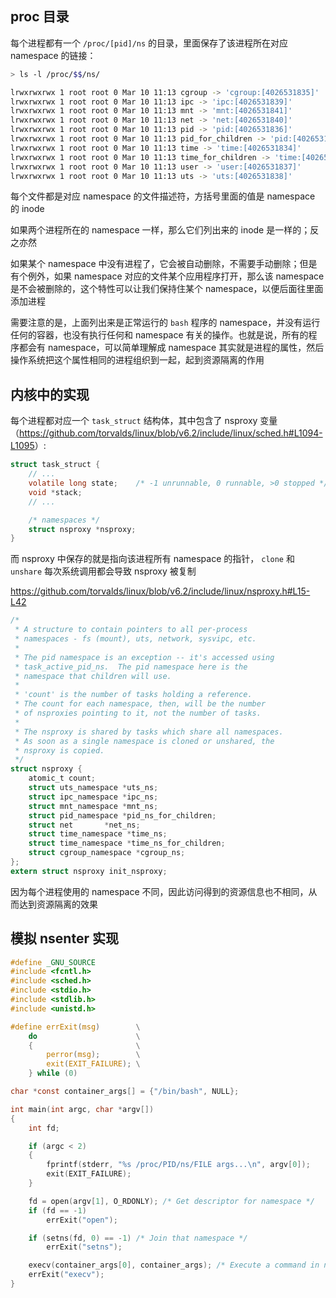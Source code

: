## proc 目录

每个进程都有一个 `/proc/[pid]/ns` 的目录，里面保存了该进程所在对应 namespace 的链接：

``` bash
> ls -l /proc/$$/ns/

lrwxrwxrwx 1 root root 0 Mar 10 11:13 cgroup -> 'cgroup:[4026531835]'
lrwxrwxrwx 1 root root 0 Mar 10 11:13 ipc -> 'ipc:[4026531839]'
lrwxrwxrwx 1 root root 0 Mar 10 11:13 mnt -> 'mnt:[4026531841]'
lrwxrwxrwx 1 root root 0 Mar 10 11:13 net -> 'net:[4026531840]'
lrwxrwxrwx 1 root root 0 Mar 10 11:13 pid -> 'pid:[4026531836]'
lrwxrwxrwx 1 root root 0 Mar 10 11:13 pid_for_children -> 'pid:[4026531836]'
lrwxrwxrwx 1 root root 0 Mar 10 11:13 time -> 'time:[4026531834]'
lrwxrwxrwx 1 root root 0 Mar 10 11:13 time_for_children -> 'time:[4026531834]'
lrwxrwxrwx 1 root root 0 Mar 10 11:13 user -> 'user:[4026531837]'
lrwxrwxrwx 1 root root 0 Mar 10 11:13 uts -> 'uts:[4026531838]'
```

每个文件都是对应 namespace 的文件描述符，方括号里面的值是 namespace 的 inode

如果两个进程所在的 namespace 一样，那么它们列出来的 inode 是一样的；反之亦然

如果某个 namespace 中没有进程了，它会被自动删除，不需要手动删除；但是有个例外，如果 namespace 对应的文件某个应用程序打开，那么该 namespace 是不会被删除的，这个特性可以让我们保持住某个 namespace，以便后面往里面添加进程

需要注意的是，上面列出来是正常运行的 `bash` 程序的 namespace，并没有运行任何的容器，也没有执行任何和 namespace 有关的操作。也就是说，所有的程序都会有 namespace，可以简单理解成 namespace 其实就是进程的属性，然后操作系统把这个属性相同的进程组织到一起，起到资源隔离的作用

## 内核中的实现

每个进程都对应一个 `task_struct` 结构体，其中包含了 nsproxy 变量（<https://github.com/torvalds/linux/blob/v6.2/include/linux/sched.h#L1094-L1095>）:

```c
struct task_struct {
    // ...
    volatile long state;    /* -1 unrunnable, 0 runnable, >0 stopped */
    void *stack;
    // ...

    /* namespaces */
    struct nsproxy *nsproxy;
}
```

而 nsproxy 中保存的就是指向该进程所有 namespace 的指针， `clone` 和 `unshare` 每次系统调用都会导致 nsproxy 被复制

<https://github.com/torvalds/linux/blob/v6.2/include/linux/nsproxy.h#L15-L42>

```c
/*
 * A structure to contain pointers to all per-process
 * namespaces - fs (mount), uts, network, sysvipc, etc.
 *
 * The pid namespace is an exception -- it's accessed using
 * task_active_pid_ns.  The pid namespace here is the
 * namespace that children will use.
 *
 * 'count' is the number of tasks holding a reference.
 * The count for each namespace, then, will be the number
 * of nsproxies pointing to it, not the number of tasks.
 *
 * The nsproxy is shared by tasks which share all namespaces.
 * As soon as a single namespace is cloned or unshared, the
 * nsproxy is copied.
 */
struct nsproxy {
	atomic_t count;
	struct uts_namespace *uts_ns;
	struct ipc_namespace *ipc_ns;
	struct mnt_namespace *mnt_ns;
	struct pid_namespace *pid_ns_for_children;
	struct net 	     *net_ns;
	struct time_namespace *time_ns;
	struct time_namespace *time_ns_for_children;
	struct cgroup_namespace *cgroup_ns;
};
extern struct nsproxy init_nsproxy;
```

因为每个进程使用的 namespace 不同，因此访问得到的资源信息也不相同，从而达到资源隔离的效果

## 模拟 nsenter 实现

```c
#define _GNU_SOURCE
#include <fcntl.h>
#include <sched.h>
#include <stdio.h>
#include <stdlib.h>
#include <unistd.h>

#define errExit(msg)        \
    do                      \
    {                       \
        perror(msg);        \
        exit(EXIT_FAILURE); \
    } while (0)

char *const container_args[] = {"/bin/bash", NULL};

int main(int argc, char *argv[])
{
    int fd;

    if (argc < 2)
    {
        fprintf(stderr, "%s /proc/PID/ns/FILE args...\n", argv[0]);
        exit(EXIT_FAILURE);
    }

    fd = open(argv[1], O_RDONLY); /* Get descriptor for namespace */
    if (fd == -1)
        errExit("open");

    if (setns(fd, 0) == -1) /* Join that namespace */
        errExit("setns");

    execv(container_args[0], container_args); /* Execute a command in namespace */
    errExit("execv");
}

```

